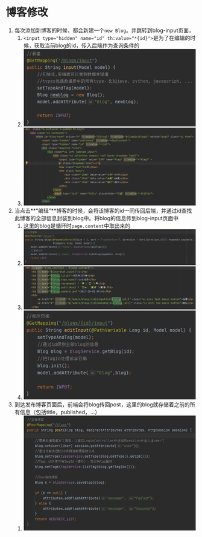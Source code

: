 # 博客修改

1. 每次添加新博客的时候，都会新建一个`new Blog`。并跳转到blog-input页面，
   1. `<input type="hidden" name="id" th:value="*{id}">`是为了在编辑的时候，获取当前blog的id，传入后端作为查询条件的
   2. ![image-20210202222242693](https://raw.githubusercontent.com/TWDH/General/pic/img/image-20210202222242693.png)
   3. ![image-20210202222128185](https://raw.githubusercontent.com/TWDH/General/pic/img/image-20210202222128185.png)
2. 当点击**“编辑”**博客的时候，会将该博客的id一同传回后端，并通过id查找此博客的全部信息封装到blog中。将blog的信息传到blog-input页面中
   1. 这里的blog是循环时`page.content`中取出来的
   2. ![image-20210202224435757](https://raw.githubusercontent.com/TWDH/General/pic/img/image-20210202224435757.png)
   3. ![image-20210202224410695](https://raw.githubusercontent.com/TWDH/General/pic/img/image-20210202224410695.png)
   4. ![image-20210202222223627](https://raw.githubusercontent.com/TWDH/General/pic/img/image-20210202222223627.png)
3. 到达发布博客页面后，前端会将blog传回post，这里的blog就存储着之前的所有信息（包括title，published，…）
   1. ![image-20210202222755168](https://raw.githubusercontent.com/TWDH/General/pic/img/image-20210202222755168.png)

